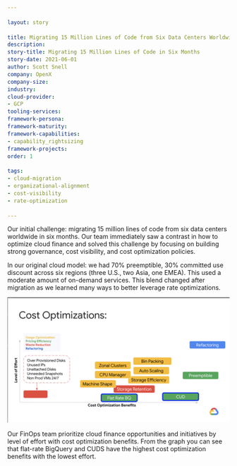 ```yaml
---

layout: story

title: Migrating 15 Million Lines of Code from Six Data Centers Worldwide in Six Months
description:
story-title: Migrating 15 Million Lines of Code in Six Months
story-date: 2021-06-01
author: Scott Snell
company: OpenX
company-size:
industry:
cloud-provider:
- GCP
tooling-services:
framework-persona:
framework-maturity:
framework-capabilities:
- capability_rightsizing
framework-projects:
order: 1

tags:
- cloud-migration
- organizational-alignment
- cost-visibility
- rate-optimization

---
```


Our initial challenge: migrating 15 million lines of code from six data centers worldwide in six months. Our team immediately saw a contrast in how to optimize cloud finance and solved this challenge by focusing on building strong governance, cost visibility, and cost optimization policies.

In our original cloud model: we had 70% preemptible, 30% committed use discount across six regions (three U.S., two Asia, one EMEA). This used a moderate amount of on-demand services. This blend changed after migration as we learned many ways to better leverage rate optimizations.

![](/img/stories/open-x.jpeg)

Our FinOps team prioritize cloud finance opportunities and initiatives by level of effort with cost optimization benefits. From the graph you can see that flat-rate BigQuery and CUDS have the highest cost optimization benefits with the lowest effort.
